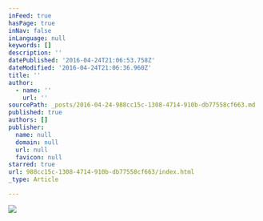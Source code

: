 ```yaml
---
inFeed: true
hasPage: true
inNav: false
inLanguage: null
keywords: []
description: ''
datePublished: '2016-04-24T21:06:53.758Z'
dateModified: '2016-04-24T21:06:36.960Z'
title: ''
author:
  - name: ''
    url: ''
sourcePath: _posts/2016-04-24-988cc15c-1308-4714-910b-db77558cf663.md
published: true
authors: []
publisher:
  name: null
  domain: null
  url: null
  favicon: null
starred: true
url: 988cc15c-1308-4714-910b-db77558cf663/index.html
_type: Article

---
```

![](https://the-grid-user-content.s3-us-west-2.amazonaws.com/bef2ca31-ea9d-47cb-8c87-ab5080305453.jpg)